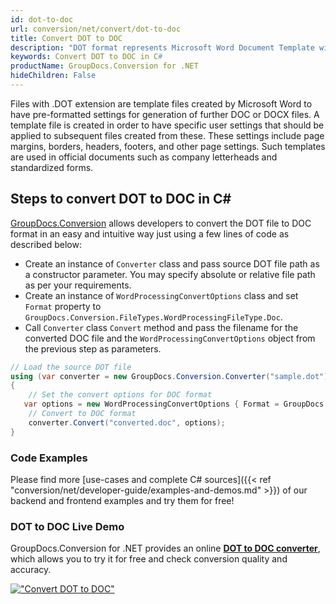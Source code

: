 ```yaml
---
id: dot-to-doc
url: conversion/net/convert/dot-to-doc
title: Convert DOT to DOC
description: "DOT format represents Microsoft Word Document Template with .dot extension. Learn how to convert DOT to DOC file programmatically in C# language using GroupDocs.Conversion for .NET library."
keywords: Convert DOT to DOC in C#
productName: GroupDocs.Conversion for .NET
hideChildren: False
---
```


Files with .DOT extension are template files created by Microsoft Word to have pre-formatted settings for generation of further DOC or DOCX files. A template file is created in order to have specific user settings that should be applied to subsequent files created from these. These settings include page margins, borders, headers, footers, and other page settings. Such templates are used in official documents such as company letterheads and standardized forms.

## Steps to convert DOT to DOC in C#

[GroupDocs.Conversion](https://products.groupdocs.com/conversion/net) allows developers to convert the DOT file to DOC format in an easy and intuitive way just using a few lines of code as described below:

* Create an instance of `Converter` class and pass source DOT file path as a constructor parameter. You may specify absolute or relative file path as per your requirements. 
* Create an instance of `WordProcessingConvertOptions` class and set `Format` property to `GroupDocs.Conversion.FileTypes.WordProcessingFileType.Doc`.
* Call `Converter` class `Convert` method and pass the filename for the converted DOC file and the `WordProcessingConvertOptions` object from the previous step as parameters.

```csharp
// Load the source DOT file
using (var converter = new GroupDocs.Conversion.Converter("sample.dot"))
{
    // Set the convert options for DOC format
   var options = new WordProcessingConvertOptions { Format = GroupDocs.Conversion.FileTypes.WordProcessingFileType.Doc };
    // Convert to DOC format
    converter.Convert("converted.doc", options);
}
```

### Code Examples

Please find more [use-cases and complete C# sources]({{< ref "conversion/net/developer-guide/examples-and-demos.md" >}}) of our backend and frontend examples and try them for free!

### DOT to DOC Live Demo

GroupDocs.Conversion for .NET provides an online [**DOT to DOC converter**](https://products.groupdocs.app/conversion/dot-to-doc), which allows you to try it for free and check conversion quality and accuracy.

[!["Convert DOT to DOC"](conversion/net/images/convert-to-doc/convert-dot-to-doc.png)](https://products.groupdocs.app/conversion/dot-to-doc)